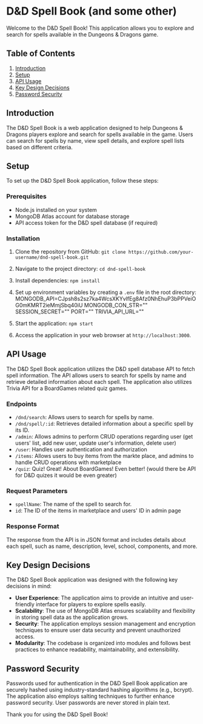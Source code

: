 # D&D Spell Book (and some other)

Welcome to the D&D Spell Book! This application allows you to explore and search for spells available in the Dungeons & Dragons game.

## Table of Contents

1. [Introduction](#introduction)
2. [Setup](#setup)
3. [API Usage](#api-usage)
4. [Key Design Decisions](#key-design-decisions)
5. [Password Security](#password-security)

## Introduction

The D&D Spell Book is a web application designed to help Dungeons & Dragons players explore and search for spells available in the game. Users can search for spells by name, view spell details, and explore spell lists based on different criteria.

## Setup

To set up the D&D Spell Book application, follow these steps:

### Prerequisites

- Node.js installed on your system
- MongoDB Atlas account for database storage
- API access token for the D&D spell database (if required)

### Installation

1. Clone the repository from GitHub:
```git clone https://github.com/your-username/dnd-spell-book.git```

2. Navigate to the project directory:
```cd dnd-spell-book```

3. Install dependencies:
```npm install```

4. Set up environment variables by creating a `.env` file in the root directory:
MONGODB_API=CJpsh8s2sz7ka4WcsXKYvlfEg8Afz0NhEhuP3bPPVeiOG0mKMRT2ieMmjSbq40iU
MONGODB_CON_STR=""
SESSION_SECRET=""
PORT=""
TRIVIA_API_URL=""

5. Start the application:
```npm start```


6. Access the application in your web browser at `http://localhost:3000`.

## API Usage

The D&D Spell Book application utilizes the D&D spell database API to fetch spell information. The API allows users to search for spells by name and retrieve detailed information about each spell.
The application also utilizes Trivia API for a BoardGames related quiz games. 

### Endpoints

- `/dnd/search`: Allows users to search for spells by name.
- `/dnd/spell/:id`: Retrieves detailed information about a specific spell by its ID.
- `/admin`: Allows admins to perform CRUD operations regarding user (get users' list, add new user, update user's information, delete user)
- `/user`: Handles user authentication and authorization
- `/items`: Allows users to buy items from the markte place, and admins to handle CRUD operations with marketplace
- `/quiz`: Quiz! Great! About BoardGames! Even better! (would there be API for D&D quizes it would be even greater)

### Request Parameters

- `spellName`: The name of the spell to search for.
- `id`: The ID of the items in marketplace and users' ID in admin page 

### Response Format

The response from the API is in JSON format and includes details about each spell, such as name, description, level, school, components, and more.

## Key Design Decisions

The D&D Spell Book application was designed with the following key decisions in mind:

- **User Experience**: The application aims to provide an intuitive and user-friendly interface for players to explore spells easily.
- **Scalability**: The use of MongoDB Atlas ensures scalability and flexibility in storing spell data as the application grows.
- **Security**: The application employs session management and encryption techniques to ensure user data security and prevent unauthorized access.
- **Modularity**: The codebase is organized into modules and follows best practices to enhance readability, maintainability, and extensibility.

## Password Security

Passwords used for authentication in the D&D Spell Book application are securely hashed using industry-standard hashing algorithms (e.g., bcrypt). The application also employs salting techniques to further enhance password security. User passwords are never stored in plain text.

Thank you for using the D&D Spell Book!

